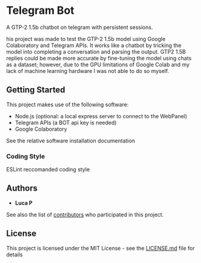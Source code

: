 
# Telegram Bot

A GTP-2 1.5b chatbot on telegram with persistent sessions.

his project was made to test the GTP-2 1.5b model using Google Colaboratory and Telegram APIs.
It works like a chatbot by tricking the model into completing a conversation and parsing the output.
GTP2 1.5B replies could be made more accurate by fine-tuning the model using chats as a dataset;
however, due to the GPU limitations of Google Colab and my lack of machine learning hardware I was not able to do so myself.

## Getting Started

This project makes use of the following software:

- Node.js (optional: a local express server to connect to the WebPanel)
- Telegram APIs (a BOT api key is needed)
- Google Colaboratory

See the relative software installation documentation

### Coding Style

ESLint reccomanded coding style

## Authors

* **Luca P**

See also the list of [contributors](https://github.com/McLavish/telegramBot/graphs/contributors) who participated in this project.

## License

This project is licensed under the MIT License - see the [LICENSE.md](LICENSE.md) file for details

